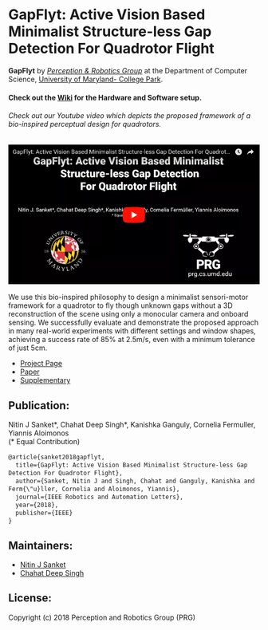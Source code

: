 # GapFlyt: Active Vision Based Minimalist Structure-less Gap Detection For Quadrotor Flight

**GapFlyt** by [_Perception & Robotics Group_](http://prg.cs.umd.edu) at the Department of Computer Science, [University of Maryland- College Park](https://www.umd.edu/).

#### Check out the [**Wiki**](https://github.com/prgumd/GapFlyt/wiki) for the Hardware and Software setup.

###### Check out our Youtube video which depicts the proposed framework of a bio-inspired perceptual design for quadrotors.
[![GapFlyt: Active Vision Based Minimalist Structure-less Gap Detection For Quadrotor Flight](img/thumbnail.png)](https://www.youtube.com/watch?v=FSSqB7ag04w)

We use this bio-inspired philosophy to design a minimalist sensori-motor framework for a quadrotor to fly though unknown gaps without a 3D reconstruction of the scene using only a monocular camera and onboard sensing. We successfully evaluate and demonstrate the proposed approach in many real-world experiments with different settings and window shapes, achieving a success rate of 85% at 2.5m/s, even with a minimum tolerance of just 5cm.

- [Project Page](http://prg.cs.umd.edu/GapFlyt.html)
- [Paper](https://arxiv.org/pdf/1802.05330.pdf)
- [Supplementary](http://prg.cs.umd.edu/research/gapflyt_files/Supplementary-GapFlyt.pdf)

## Publication:
Nitin J Sanket*, Chahat Deep Singh*, Kanishka Ganguly, Cornelia Fermuller, Yiannis Aloimonos<br>
(* Equal Contribution)
```
@article{sanket2018gapflyt,
  title={GapFlyt: Active Vision Based Minimalist Structure-less Gap Detection For Quadrotor Flight},
  author={Sanket, Nitin J and Singh, Chahat and Ganguly, Kanishka and Ferm{\"u}ller, Cornelia and Aloimonos, Yiannis},
  journal={IEEE Robotics and Automation Letters},
  year={2018},
  publisher={IEEE}
}
```

## Maintainers:
- [Nitin J Sanket](http://nitinjsanket.github.io)
- [Chahat Deep Singh](http://chahatdeep.github.io)

## License:
Copyright (c) 2018 Perception and Robotics Group (PRG)
